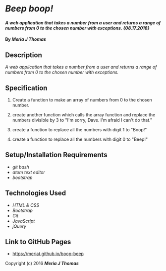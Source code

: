 # _Beep boop!_

#### _A web application that takes a number from a user and returns a range of numbers from 0 to the chosen number with exceptions. {08.17.2018}_

#### By _**Meria J Thomas**_

## Description

_A web application that takes a number from a user and returns a range of numbers from 0 to the chosen number with exceptions._

## Specification

1. Create a function to make an array of numbers from 0 to the chosen number.

2. create another function which calls the array function and replace the numbers divisible by 3 to "I'm sorry, Dave. I'm afraid I can't do that."

3. create a function to replace all the numbers with digit 1 to "Boop!"

4. create a function to replace all the numbers with digit 0 to "Beep!"

## Setup/Installation Requirements

* _git bash_
* _atom text editor_
* _bootstrap_

## Technologies Used

* _HTML & CSS_
* _Bootstrap_
* _Git_
* _JavaScript_
* _jQuery_

## Link to GitHub Pages
* https://meriat.github.io/boop-beep

Copyright (c) 2016 **_Meria J Thomas_**
